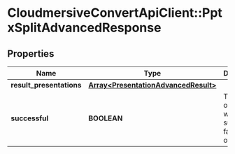 # CloudmersiveConvertApiClient::PptxSplitAdvancedResponse

## Properties
Name | Type | Description | Notes
------------ | ------------- | ------------- | -------------
**result_presentations** | [**Array&lt;PresentationAdvancedResult&gt;**](PresentationAdvancedResult.md) |  | [optional] 
**successful** | **BOOLEAN** | True if the operation was successful, false otherwise | [optional] 


